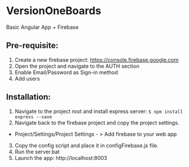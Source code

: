 # VersionOneBoards
Basic Angular App + Firebase

## Pre-requisite:

1. Create a new firebase project: https://console.firebase.google.com
2. Open the project and navigate to the AUTH section
3. Enable Email/Password as Sign-in method
4. Add users

## Installation: 

1. Navigate to the project root and install express server: ``` $ npm install express --save ```
2. Navigate back to the firebase project and copy the project settings. 
  - Project/Settings/Project Settings - > Add firebase to your web app
3. Copy the config script and place it in configFirebase.js file.
4. Run the server.bat 
5. Launch the app: http://localhost:8003
